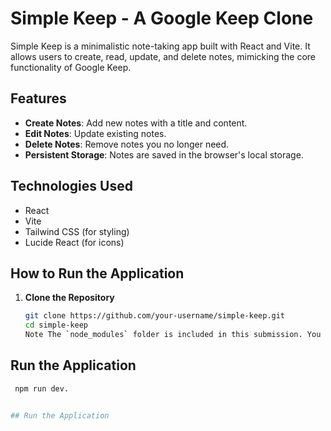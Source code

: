 # Simple Keep - A Google Keep Clone

Simple Keep is a minimalistic note-taking app built with React and Vite. It allows users to create, read, update, and delete notes, mimicking the core functionality of Google Keep.

## Features
- **Create Notes**: Add new notes with a title and content.
- **Edit Notes**: Update existing notes.
- **Delete Notes**: Remove notes you no longer need.
- **Persistent Storage**: Notes are saved in the browser's local storage.

## Technologies Used
- React
- Vite
- Tailwind CSS (for styling)
- Lucide React (for icons)

## How to Run the Application

1. **Clone the Repository**
   ```bash
   git clone https://github.com/your-username/simple-keep.git
   cd simple-keep
   Note The `node_modules` folder is included in this submission. You do not need to run `npm install`.
## Run the Application
  ```bash
   npm run dev.


## Run the Application

